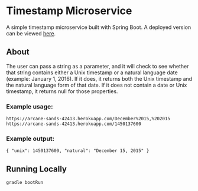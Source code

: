 # Timestamp Microservice

A simple timestamp microservice built with Spring Boot. A deployed version can be viewed
[here](https://arcane-sands-42413.herokuapp.com/).

## About
The user can pass a string as a parameter, and it will check to see whether that string contains either a Unix timestamp 
or a natural language date (example: January 1, 2016). If it does, it returns both the Unix timestamp and the natural 
language form of that date. If it does not contain a date or Unix timestamp, it returns null for those properties.

### Example usage:
```
https://arcane-sands-42413.herokuapp.com/December%2015,%202015
https://arcane-sands-42413.herokuapp.com/1450137600
```

### Example output:
```
{ "unix": 1450137600, "natural": "December 15, 2015" }
```

## Running Locally
```
gradle bootRun
```
